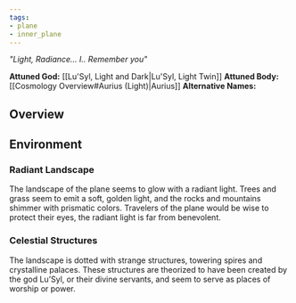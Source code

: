 ```yaml
---
tags:
- plane
- inner_plane
---
```

*"Light, Radiance... I.. Remember you"*

**Attuned God:** [[Lu'Syl, Light and Dark|Lu'Syl, Light Twin]]
**Attuned Body:** [[Cosmology Overview#Aurius (Light)|Aurius]]
**Alternative Names:** 
## Overview
## Environment
### Radiant Landscape
The landscape of the plane seems to glow with a radiant light. Trees and grass seem to emit a soft, golden light, and the rocks and mountains shimmer with prismatic colors. Travelers of the plane would be wise to protect their eyes, the radiant light is far from benevolent.
### Celestial Structures
The landscape is dotted with strange structures, towering spires and crystalline palaces. These structures are theorized to have been created by the god Lu’Syl, or their divine servants, and seem to serve as places of worship or power.